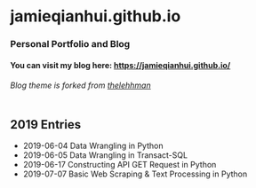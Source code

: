 # jamieqianhui.github.io
### Personal Portfolio and Blog


#### You can visit my blog here: https://jamieqianhui.github.io/
###### Blog theme is forked from [thelehhman][thelehhman]<br><br>


## 2019 Entries
+ 2019-06-04 Data Wrangling in Python
+ 2019-06-05 Data Wrangling in Transact-SQL
+ 2019-06-17 Constructing API GET Request in Python
+ 2019-07-07 Basic Web Scraping & Text Processing in Python


[thelehhman]: https://github.com/thelehhman/plainwhite-jekyll 
